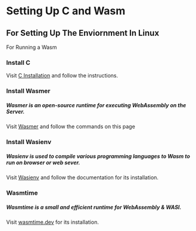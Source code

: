 # Setting Up C and Wasm

## For Setting Up The Enviornment In Linux 

For Running a Wasm 

### Install C

Visit [C Installation](https://help.ubuntu.com/community/InstallingCompilers) and follow the instructions.

### Install Wasmer
##### Wasmer is an open-source runtime for executing WebAssembly on the Server.

Visit [Wasmer](https://docs.wasmer.io/integrations/c/setup) and follow the commands on this page

### Install Wasienv
##### Wasienv is used to compile various programming languages to Wasm to run on browser or web sever.

Visit [Wasienv](https://github.com/wasienv/wasienv) and follow the documentation for its installation.

### Wasmtime
##### Wasmtime is a small and efficient runtime for WebAssembly & WASI.
Visit [wasmtime.dev](https://wasmtime.dev/) for its installation.

